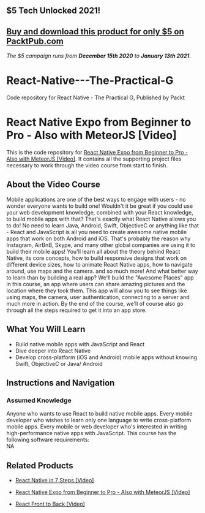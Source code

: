 ## $5 Tech Unlocked 2021!
[Buy and download this product for only $5 on PacktPub.com](https://www.packtpub.com/)
-----
*The $5 campaign         runs from __December 15th 2020__ to __January 13th 2021.__*

# React-Native---The-Practical-G
Code repository for React Native - The Practical G, Published by Packt
# React Native Expo from Beginner to Pro - Also with MeteorJS [Video]
This is the code repository for [React Native Expo from Beginner to Pro - Also with MeteorJS [Video]](https://www.packtpub.com/application-development/react-native-expo-beginner-pro-also-meteorjs-video). It contains all the supporting project files necessary to work through the video course from start to finish.
## About the Video Course
Mobile applications are one of the best ways to engage with users - no wonder everyone wants to build one! Wouldn't it be great if you could use your web development knowledge, combined with your React knowledge, to build mobile apps with that? That's exactly what React Native allows you to do! No need to learn Java, Android, Swift, ObjectiveC or anything like that - React and JavaScript is all you need to create awesome native mobile apps that work on both Android and iOS. That's probably the reason why Instagram, AirBnB, Skype, and many other global companies are using it to build their mobile apps! You'll learn all about the theory behind React Native, its core concepts, how to build responsive designs that work on different device sizes, how to animate React Native apps, how to navigate around, use maps and the camera. and so much more! And what better way to learn than by building a real app? We'll build the "Awesome Places" app in this course, an app where users can share amazing pictures and the location where they took them. This app will allow you to see things like using maps, the camera, user authentication, connecting to a server and much more in action. By the end of the course, we'll of course also go through all the steps required to get it into an app store.
<H2>What You Will Learn</H2>
<DIV class=book-info-will-learn-text>
<UL>
<LI> Build native mobile apps with JavaScript and React
<LI> Dive deeper into React Native
<LI> Develop cross-platform (iOS and Android) mobile apps without knowing Swift, ObjectiveC or Java/ Android</LI></UL></DIV>

## Instructions and Navigation
### Assumed Knowledge
Anyone who wants to use React to build native mobile apps. Every mobile developer who wishes to learn only one language to write cross-platform mobile apps. Every mobile or web developer who's interested in writing high-performance native apps with JavaScript.
This course has the following software requirements:<br/>
NA

## Related Products
* [React Native in 7 Steps [Video]](https://www.packtpub.com/application-development/react-native-7-steps-video)

* [React Native Expo from Beginner to Pro - Also with MeteorJS [Video]](https://www.packtpub.com/application-development/react-native-expo-beginner-pro-also-meteorjs-video)

* [React Front to Back [Video]](https://www.packtpub.com/application-development/react-front-back-video)
